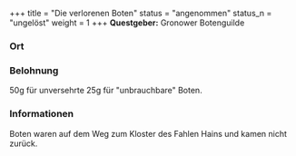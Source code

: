 
+++
title = "Die verlorenen Boten"
status = "angenommen"
status_n = "ungelöst"
weight = 1
+++
**Questgeber:** Gronower Botenguilde

### Ort

  
### Belohnung
50g für unversehrte 25g für "unbrauchbare" Boten.
  
### Informationen
Boten waren auf dem Weg zum Kloster des Fahlen Hains und kamen nicht zurück.
